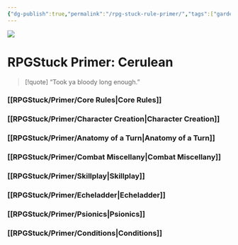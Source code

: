 ```yaml
---
{"dg-publish":true,"permalink":"/rpg-stuck-rule-primer/","tags":["gardenEntry"]}
---
```


![](/img/user/Attachments/image8.jpg)

# RPGStuck Primer: Cerulean

>[!quote] “Took ya bloody long enough.”
### [[RPGStuck/Primer/Core Rules\|Core Rules]]
### [[RPGStuck/Primer/Character Creation\|Character Creation]]
### [[RPGStuck/Primer/Anatomy of a Turn\|Anatomy of a Turn]]
### [[RPGStuck/Primer/Combat Miscellany\|Combat Miscellany]]
### [[RPGStuck/Primer/Skillplay\|Skillplay]]
### [[RPGStuck/Primer/Echeladder\|Echeladder]]
### [[RPGStuck/Primer/Psionics\|Psionics]]
### [[RPGStuck/Primer/Conditions\|Conditions]]